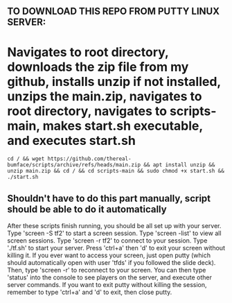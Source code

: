 ## TO DOWNLOAD THIS REPO FROM PUTTY LINUX SERVER:
# Navigates to root directory, downloads the zip file from my github, installs unzip if not installed, unzips the main.zip, navigates to root directory, navigates to scripts-main, makes start.sh executable, and executes start.sh
```` 
cd / && wget https://github.com/thereal-bumface/scripts/archive/refs/heads/main.zip && apt install unzip && unzip main.zip && cd / && cd scripts-main && sudo chmod +x start.sh && ./start.sh
```` 

## Shouldn't have to do this part manually, script should be able to do it automatically
After these scripts finish running, you should be all set up with your server. Type 'screen -S tf2' to start a screen session. Type 'screen -list' to view all screen sessions. Type 'screen -r tf2' to connect to your session. Type './tf.sh' to start your server. Press 'ctrl+a' then 'd' to exit your screen without killing it. If you ever want to access your screen, just open putty (which should automatically open with user 'tfds' if you followed the slide deck). Then, type 'screen -r' to reconnect to your screen. You can then type 'status' into the console to see players on the server, and execute other server commands. If you want to exit putty without killing the session, remember to type 'ctrl+a' and 'd' to exit, then close putty.
